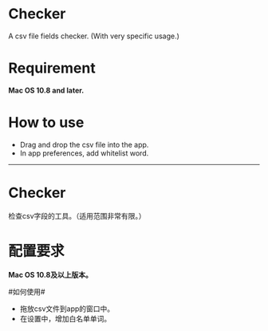 # Checker

A csv file fields checker. (With very specific usage.)

# Requirement #

**Mac OS 10.8 and later.**

# How to use #

*  Drag and drop the csv file into the app.
*  In app preferences, add whitelist word.

---

# Checker

检查csv字段的工具。（适用范围非常有限。）

# 配置要求 #
**Mac OS 10.8及以上版本。**

#如何使用#

* 拖放csv文件到app的窗口中。
* 在设置中，增加白名单单词。